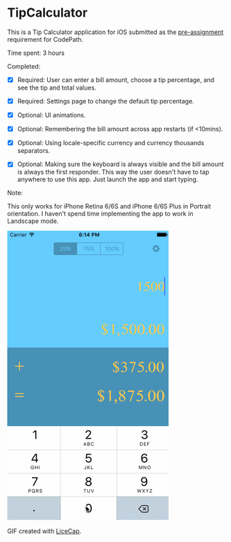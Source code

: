 # TipCalculator

This is a Tip Calculator application for iOS submitted as the [pre-assignment](https://gist.github.com/timothy1ee/6858b706304a2397a7e2) requirement for CodePath.

Time spent: 3 hours

Completed:

* [x] Required: User can enter a bill amount, choose a tip percentage, and see the tip and total values.
* [x] Required: Settings page to change the default tip percentage.
* [x] Optional: UI animations.
* [x] Optional: Remembering the bill amount across app restarts (if <10mins).
* [x] Optional: Using locale-specific currency and currency thousands separators.
* [x] Optional: Making sure the keyboard is always visible and the bill amount is always the first responder. This way the user doesn't have to tap anywhere to use this app. Just launch the app and start typing.


Note:

This only works for iPhone Retina 6/6S and iPhone 6/6S Plus in Portrait orientation. 
I haven't spend time implementing the app to work in Landscape mode.

![Video Walkthrough](https://github.com/lciuffreda/Tipsy/blob/master/Tipsy/TipsyAnimation.gif)


GIF created with [LiceCap](http://www.cockos.com/licecap/).
